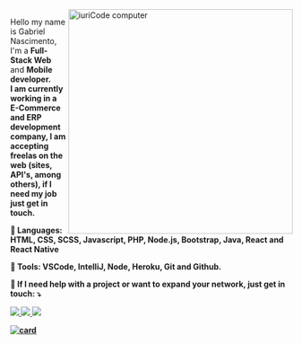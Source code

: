 <img src = "https://raw.githubusercontent.com/MicaelliMedeiros/micaellimedeiros/master/image/computer-illustration.png" min-width = "400px" max-width = "400px" width = "400px" align = "right" alt = "iuriCode computer">

<p align = "left">
  Hello my name is Gabriel Nascimento, I'm a <strong> Full-Stack Web </strong> and <strong> Mobile <strong> developer. <br>
  I am currently working in a <strong> E-Commerce </strong> and <strong> ERP </strong> development company, I am accepting
  freelas on the web (sites, API's, among others), if I need my job just get in touch.
</p>

<p align = "left">
  🦄 Languages: <strong> HTML, CSS, SCSS, Javascript, PHP, Node.js, Bootstrap, Java, React and React Native </strong>
</p>

<p align = "left">
  💼 Tools: <strong> VSCode, IntelliJ, Node, Heroku, Git and Github. </strong>
</p>

<p align = "left">
  💌 If I need help with a project or want to expand your network, just get in touch: ⤵️
</p>

<p align = "left">
  <a href="mailto:gsnaxsi@gmail.com" alt="Gmail">
  <img src = "https://img.shields.io/badge/-Gmail-FF0000?style=flat-square&labelColor=FF0000&logo=gmail&logoColor=white&link=LINK-DO-SEU-EMAIL" /> </a>
  
  <a href="https://wa.me/5518998138357" alt="WhatsApp">
  <img src = "https://img.shields.io/badge/-WhatsApp-25d366?style=flat-square&labelColor=25d366&logo=whatsapp&logoColor=white&link=API-DO-SEU-WHATSAPP" /> </a>

  <a href="https://instagram.com/gs_nasc" alt="Instagram">
  <img src = "https://img.shields.io/badge/-Instagram-DF0174?style=flat-square&labelColor=DF0174&logo=instagram&logoColor=white&link=LINK-DO-SEU-INSTAGRAM" /> </a>
</p>

[![card](https://github-readme-stats.vercel.app/api?username=gs-nasc)](https://github.com/gs-nasc/)
